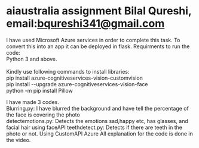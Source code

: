 # aiaustralia assignment Bilal Qureshi, email:bqureshi341@gmail.com
I have used Microsoft Azure services in order to complete this task. To convert this into an app it can be deployed in flask.
Requirments to run the code: <br/>
Python 3 and above. <br/>
<br/>
Kindly use following commands to install libraries: <br/>
pip install azure-cognitiveservices-vision-customvision <br/>
pip install --upgrade azure-cognitiveservices-vision-face <br/>
python -m pip install Pillow <br/>

I have made 3 codes.<br/>
Blurring.py: I have blurred the background and have tell the percentage of the face is covering the photo <br/>
detectemotions.py: Detects the emotions sad,happy etc, has glasses, and facial hair using faceAPI
teethdetect.py: Detects if there are teeth in the photo or not. Using CustomAPI Azure
All explanation for the code is done in the video.
